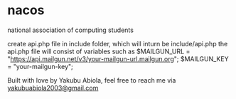 # nacos
national association of computing students

create api.php file in include folder, which will inturn be include/api.php
the api.php  file will consist of variables such as 
$MAILGUN_URL = "https://api.mailgun.net/v3/your-mailgun-url.mailgun.org"; 
$MAILGUN_KEY = "your-mailgun-key";

Built with love by Yakubu Abiola, feel free to reach me via yakubuabiola2003@gmail.com